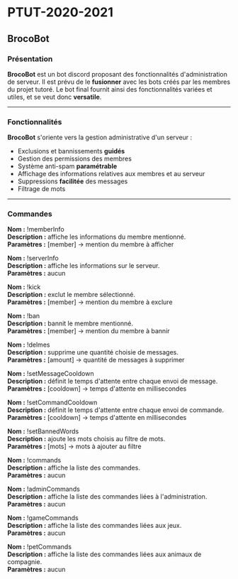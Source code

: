 ﻿# PTUT-2020-2021

## BrocoBot

### Présentation

**BrocoBot** est un bot discord proposant des fonctionnalités d'administration de serveur. Il est prévu de le **fusionner** avec les bots créés par les membres du projet tutoré. Le bot final fournit ainsi des fonctionnalités variées et utiles, et se veut donc **versatile**.

---

### Fonctionnalités

**BrocoBot** s'oriente vers la gestion administrative d'un serveur :
- Exclusions et bannissements **guidés**
- Gestion des permissions des membres
- Système anti-spam **paramétrable**
- Affichage des informations relatives aux membres et au serveur
- Suppressions **facilitée** des messages
- Filtrage de mots

---

### Commandes

**Nom :** !memberInfo <br />
**Description :** affiche les informations du membre mentionné. <br />
**Paramètres :** [member] -> mention du membre à afficher <br />

**Nom :** !serverInfo <br />
**Description :** affiche les informations sur le serveur. <br />
**Paramètres :** aucun <br />

**Nom :** !kick <br />
**Description :** exclut le membre sélectionné. <br />
**Paramètres :** [member] -> mention du membre à exclure <br />

**Nom :** !ban <br />
**Description :** bannit le membre mentionné. <br />
**Paramètres :** [member] -> mention du membre à bannir <br />

**Nom :** !delmes <br />
**Description :** supprime une quantité choisie de messages. <br />
**Paramètres :** [amount] -> quantité de messages à supprimer <br />

**Nom :** !setMessageCooldown <br />
**Description :** définit le temps d'attente entre chaque envoi de message. <br />
**Paramètres :** [cooldown] -> temps d'attente en millisecondes <br />

**Nom :** !setCommandCooldown <br />
**Description :** définit le temps d'attente entre chaque envoi de commande. <br />
**Paramètres :** [cooldown] -> temps d'attente en millisecondes <br />

**Nom :** !setBannedWords <br />
**Description :** ajoute les mots choisis au filtre de mots. <br />
**Paramètres :** [mots] -> mots à ajouter au filtre <br />

**Nom :** !commands <br />
**Description :** affiche la liste des commandes. <br />
**Paramètres :** aucun <br />

**Nom :** !adminCommands <br />
**Description :** affiche la liste des commandes liées à l'administration. <br />
**Paramètres :** aucun <br />

**Nom :** !gameCommands <br />
**Description :** affiche la liste des commandes liées aux jeux. <br />
**Paramètres :** aucun <br />

**Nom :** !petCommands <br />
**Description :** affiche la liste des commandes liées aux animaux de compagnie. <br />
**Paramètres :** aucun <br />